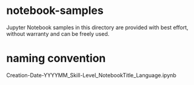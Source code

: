 # notebook-samples
Jupyter Notebook samples in this directory are provided with best effort, without warranty and can be freely used. 

# naming convention

Creation-Date-YYYYMM_Skill-Level_NotebookTitle_Language.ipynb
